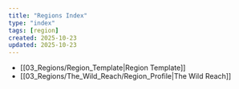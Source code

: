 ```yaml
---
title: "Regions Index"
type: "index"
tags: [region]
created: 2025-10-23
updated: 2025-10-23
---
```

- [[03_Regions/Region_Template|Region Template]]
- [[03_Regions/The_Wild_Reach/Region_Profile|The Wild Reach]]
